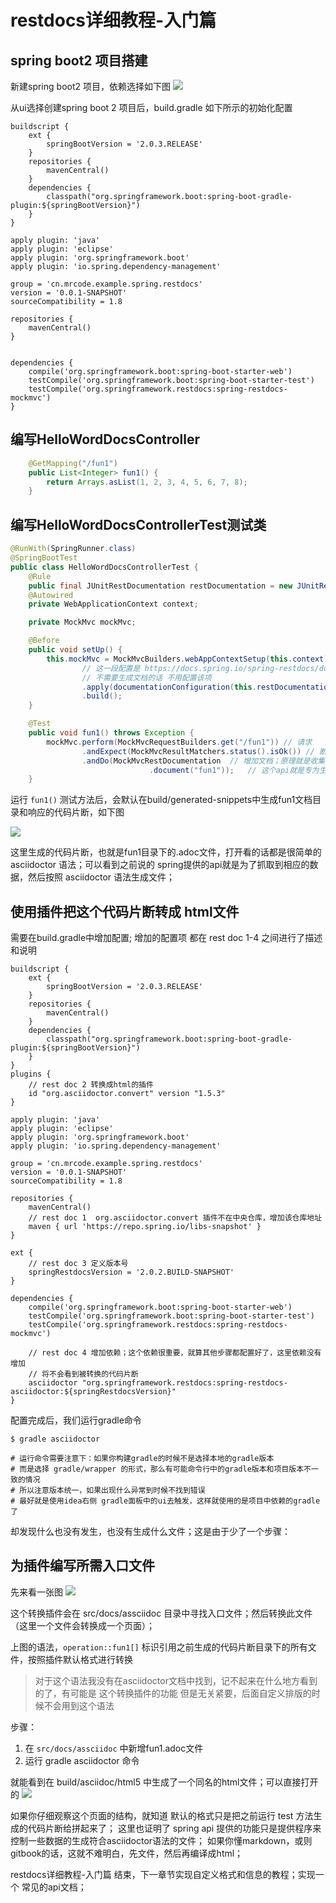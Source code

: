 # restdocs详细教程-入门篇

## spring boot2 项目搭建

新建spring boot2 项目，依赖选择如下图
![](/assets/image/spring/spring_restdocs_asciidoctor/snipaste_20180720_090426.png)

从ui选择创建spring boot 2 项目后，build.gradle 如下所示的初始化配置
```
buildscript {
	ext {
		springBootVersion = '2.0.3.RELEASE'
	}
	repositories {
		mavenCentral()
	}
	dependencies {
		classpath("org.springframework.boot:spring-boot-gradle-plugin:${springBootVersion}")
	}
}

apply plugin: 'java'
apply plugin: 'eclipse'
apply plugin: 'org.springframework.boot'
apply plugin: 'io.spring.dependency-management'

group = 'cn.mrcode.example.spring.restdocs'
version = '0.0.1-SNAPSHOT'
sourceCompatibility = 1.8

repositories {
	mavenCentral()
}


dependencies {
	compile('org.springframework.boot:spring-boot-starter-web')
	testCompile('org.springframework.boot:spring-boot-starter-test')
	testCompile('org.springframework.restdocs:spring-restdocs-mockmvc')
}
```

## 编写HelloWordDocsController

```java
    @GetMapping("/fun1")
    public List<Integer> fun1() {
        return Arrays.asList(1, 2, 3, 4, 5, 6, 7, 8);
    }
```

## 编写HelloWordDocsControllerTest测试类

```java
@RunWith(SpringRunner.class)
@SpringBootTest
public class HelloWordDocsControllerTest {
    @Rule
    public final JUnitRestDocumentation restDocumentation = new JUnitRestDocumentation();
    @Autowired
    private WebApplicationContext context;

    private MockMvc mockMvc;

    @Before
    public void setUp() {
        this.mockMvc = MockMvcBuilders.webAppContextSetup(this.context)
                // 这一段配置是 https://docs.spring.io/spring-restdocs/docs/current/reference/html5/ 官网中的配置
                // 不需要生成文档的话 不用配置该项
                .apply(documentationConfiguration(this.restDocumentation))
                .build();
    }

    @Test
    public void fun1() throws Exception {
        mockMvc.perform(MockMvcRequestBuilders.get("/fun1")) // 请求
                .andExpect(MockMvcResultMatchers.status().isOk()) // 断言HTTP状态为200，否则异常
                .andDo(MockMvcRestDocumentation  // 增加文档；原理就是收集一些请求响应数据按照asciidoctor语法生成“.adoc”文件；
                               .document("fun1"));   // 这个api就是专为生成asciidoctor的配置api；更详细的配置可以参考他的官网
    }
```

运行 `fun1()` 测试方法后，会默认在build/generated-snippets中生成fun1文档目录和响应的代码片断，如下图

![](/assets/image/spring/spring_restdocs_asciidoctor/snipaste_20180720_093241.png)

这里生成的代码片断，也就是fun1目录下的.adoc文件，打开看的话都是很简单的 asciidoctor 语法；可以看到之前说的 spring提供的api就是为了抓取到相应的数据，然后按照 asciidoctor 语法生成文件；

## 使用插件把这个代码片断转成 html文件

需要在build.gradle中增加配置; 增加的配置项 都在 rest doc 1-4 之间进行了描述和说明

```
buildscript {
    ext {
        springBootVersion = '2.0.3.RELEASE'
    }
    repositories {
        mavenCentral()
    }
    dependencies {
        classpath("org.springframework.boot:spring-boot-gradle-plugin:${springBootVersion}")
    }
}
plugins {
    // rest doc 2 转换成html的插件
    id "org.asciidoctor.convert" version "1.5.3"
}

apply plugin: 'java'
apply plugin: 'eclipse'
apply plugin: 'org.springframework.boot'
apply plugin: 'io.spring.dependency-management'

group = 'cn.mrcode.example.spring.restdocs'
version = '0.0.1-SNAPSHOT'
sourceCompatibility = 1.8

repositories {
    mavenCentral()
    // rest doc 1  org.asciidoctor.convert 插件不在中央仓库，增加该仓库地址
    maven { url 'https://repo.spring.io/libs-snapshot' }
}

ext {
    // rest doc 3 定义版本号
    springRestdocsVersion = '2.0.2.BUILD-SNAPSHOT'
}

dependencies {
    compile('org.springframework.boot:spring-boot-starter-web')
    testCompile('org.springframework.boot:spring-boot-starter-test')
    testCompile('org.springframework.restdocs:spring-restdocs-mockmvc')

    // rest doc 4 增加依赖；这个依赖很重要，就算其他步骤都配置好了，这里依赖没有增加
    // 将不会看到被转换的代码片断
    asciidoctor "org.springframework.restdocs:spring-restdocs-asciidoctor:${springRestdocsVersion}"
}
```

配置完成后，我们运行gradle命令 
```
$ gradle asciidoctor

# 运行命令需要注意下：如果你构建gradle的时候不是选择本地的gradle版本
# 而是选择 gradle/wrapper 的形式，那么有可能命令行中的gradle版本和项目版本不一致的情况
# 所以注意版本统一，如果出现什么异常到时候不找到错误
# 最好就是使用idea右侧 gradle面板中的ui去触发，这样就使用的是项目中依赖的gradle了
```

却发现什么也没有发生，也没有生成什么文件；这是由于少了一个步骤：

## 为插件编写所需入口文件
先来看一张图
![](/assets/image/spring/spring_restdocs_asciidoctor/snipaste_20180720_100045.png)

这个转换插件会在 src/docs/assciidoc 目录中寻找入口文件；然后转换此文件（这里一个文件会转换成一个页面）；

上图的语法，`operation::fun1[]` 标识引用之前生成的代码片断目录下的所有文件，按照插件默认格式进行转换

> 对于这个语法我没有在asciidoctor文档中找到，记不起来在什么地方看到的了，有可能是 这个转换插件的功能
> 但是无关紧要，后面自定义排版的时候不会用到这个语法

步骤：

1. 在 `src/docs/assciidoc` 中新增fun1.adoc文件
2. 运行 gradle asciidoctor 命令

就能看到在 build/asciidoc/html5 中生成了一个同名的html文件；可以直接打开的
![](/assets/image/spring/spring_restdocs_asciidoctor/snipaste_20180720_101348.png)


如果你仔细观察这个页面的结构，就知道 默认的格式只是把之前运行 test 方法生成的代码片断给拼起来了；
这里也证明了 spring api 提供的功能只是提供程序来控制一些数据的生成符合asciidoctor语法的文件；
如果你懂markdown，或则 gitbook的话，这就不难明白，先文件，然后再编译成html；

restdocs详细教程-入门篇 结束，下一章节实现自定义格式和信息的教程；实现一个 常见的api文档；

